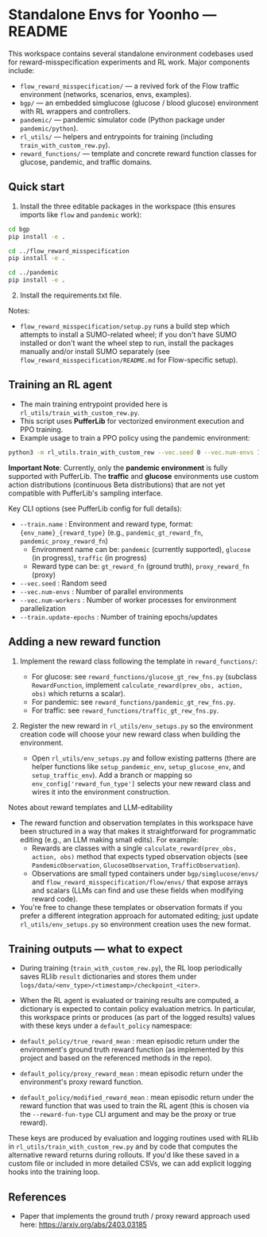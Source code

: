 # Standalone Envs for Yoonho — README

This workspace contains several standalone environment codebases used for reward-misspecification experiments and RL work. Major components include:

- `flow_reward_misspecification/` — a revived fork of the Flow traffic environment (networks, scenarios, envs, examples).
- `bgp/` — an embedded simglucose (glucose / blood glucose) environment with RL wrappers and controllers.
- `pandemic/` — pandemic simulator code (Python package under `pandemic/python`).
- `rl_utils/` — helpers and entrypoints for training (including `train_with_custom_rew.py`).
- `reward_functions/` — template and concrete reward function classes for glucose, pandemic, and traffic domains.

## Quick start

1. Install the three editable packages in the workspace (this ensures imports like `flow` and `pandemic` work):

```bash
cd bgp
pip install -e .

cd ../flow_reward_misspecification
pip install -e .

cd ../pandemic
pip install -e .
```

2. Install the requirements.txt file.

Notes:
- `flow_reward_misspecification/setup.py` runs a build step which attempts to install a SUMO-related wheel; if you don't have SUMO installed or don't want the wheel step to run, install the packages manually and/or install SUMO separately (see `flow_reward_misspecification/README.md` for Flow-specific setup).

## Training an RL agent

- The main training entrypoint provided here is `rl_utils/train_with_custom_rew.py`.
- This script uses **PufferLib** for vectorized environment execution and PPO training.
- Example usage to train a PPO policy using the pandemic environment:

```bash
python3 -m rl_utils.train_with_custom_rew --vec.seed 0 --vec.num-envs 10 --vec.num-workers 2 --train.name pandemic_gt_reward_fn --train.update-epochs 100
```

**Important Note**: Currently, only the **pandemic environment** is fully supported with PufferLib. The **traffic** and **glucose** environments use custom action distributions (continuous Beta distributions) that are not yet compatible with PufferLib's sampling interface.

Key CLI options (see PufferLib config for full details):
- `--train.name` : Environment and reward type, format: `{env_name}_{reward_type}` (e.g., `pandemic_gt_reward_fn`, `pandemic_proxy_reward_fn`)
  - Environment name can be: `pandemic` (currently supported), `glucose` (in progress), `traffic` (in progress)
  - Reward type can be: `gt_reward_fn` (ground truth), `proxy_reward_fn` (proxy)
- `--vec.seed` : Random seed
- `--vec.num-envs` : Number of parallel environments
- `--vec.num-workers` : Number of worker processes for environment parallelization
- `--train.update-epochs` : Number of training epochs/updates

## Adding a new reward function

1. Implement the reward class following the template in `reward_functions/`:
   - For glucose: see `reward_functions/glucose_gt_rew_fns.py` (subclass `RewardFunction`, implement `calculate_reward(prev_obs, action, obs)` which returns a scalar).
   - For pandemic: see `reward_functions/pandemic_gt_rew_fns.py`.
   - For traffic: see `reward_functions/traffic_gt_rew_fns.py`.

2. Register the new reward in `rl_utils/env_setups.py` so the environment creation code will choose your new reward class when building the environment.
   - Open `rl_utils/env_setups.py` and follow existing patterns (there are helper functions like `setup_pandemic_env`, `setup_glucose_env`, and `setup_traffic_env`). Add a branch or mapping so `env_config['reward_fun_type']` selects your new reward class and wires it into the environment construction.

Notes about reward templates and LLM-editability
- The reward function and observation templates in this workspace have been structured in a way that makes it straightforward for programmatic editing (e.g., an LLM making small edits). For example:
  - Rewards are classes with a single `calculate_reward(prev_obs, action, obs)` method that expects typed observation objects (see `PandemicObservation`, `GlucoseObservation`, `TrafficObservation`).
  - Observations are small typed containers under `bgp/simglucose/envs/` and `flow_reward_misspecification/flow/envs/` that expose arrays and scalars (LLMs can find and use these fields when modifying reward code).
- You're free to change these templates or observation formats if you prefer a different integration approach for automated editing; just update `rl_utils/env_setups.py` so environment creation uses the new format.

## Training outputs — what to expect

- During training (`train_with_custom_rew.py`), the RL loop periodically saves RLlib `result` dictionaries and stores them under `logs/data/<env_type>/<timestamp>/checkpoint_<iter>`.
- When the RL agent is evaluated or training results are computed, a dictionary is expected to contain policy evaluation metrics. In particular, this workspace prints or produces (as part of the logged results) values with these keys under a `default_policy` namespace:

- `default_policy/true_reward_mean` : mean episodic return under the environment's ground truth reward function (as implemented by this project and based on the referenced methods in the repo).
- `default_policy/proxy_reward_mean` : mean episodic return under the environment's proxy reward function.
- `default_policy/modified_reward_mean` : mean episodic return under the reward function that was used to train the RL agent (this is chosen via the `--reward-fun-type` CLI argument and may be the proxy or true reward).

These keys are produced by evaluation and logging routines used with RLlib in `rl_utils/train_with_custom_rew.py` and by code that computes the alternative reward returns during rollouts. If you'd like these saved in a custom file or included in more detailed CSVs, we can add explicit logging hooks into the training loop.

## References

- Paper that implements the ground truth / proxy reward approach used here: https://arxiv.org/abs/2403.03185